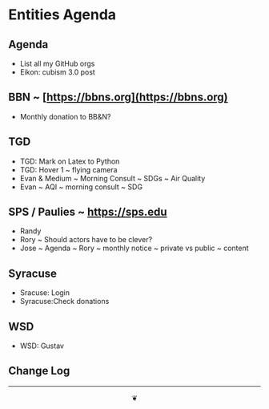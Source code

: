 # Entities Agenda

## Agenda

* List all my GitHub orgs
* Eikon: cubism 3.0 post

## BBN ~ [https://bbns.org](https://bbns.org)

* Monthly donation to BB&N?

## TGD

* TGD: Mark on Latex to Python
* TGD: Hover 1 ~ flying camera
* Evan & Medium ~ Morning Consult ~ SDGs ~ Air Quality
* Evan ~ AQI ~ morning consult ~ SDG

## SPS / Paulies ~ https://sps.edu

* Randy
* Rory ~ Should actors have to be clever?
* Jose ~ Agenda ~ Rory ~ monthly notice ~ private vs public ~ content

## Syracuse

* Sracuse: Login
* Syracuse:Check donations

## WSD

* WSD: Gustav

## Change Log

***

<center title="hello!"><a href="javascript:main.window.scrollTo(0,0);" style="text-decoration:none;">❦</a></center>